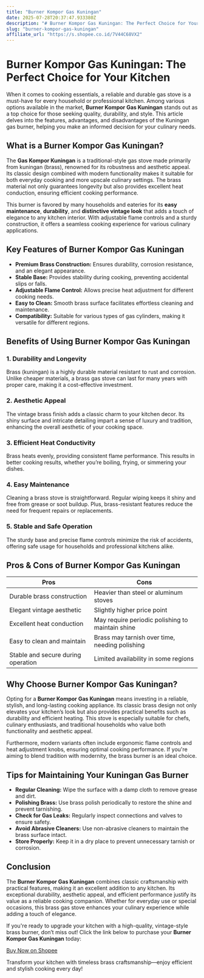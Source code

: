 ```yaml
---
title: "Burner Kompor Gas Kuningan"
date: 2025-07-28T20:37:47.933380Z
description: "# Burner Kompor Gas Kuningan: The Perfect Choice for Your Kitchen  ..."
slug: "burner-kompor-gas-kuningan"
affiliate_url: "https://s.shopee.co.id/7V44C68VX2"
---
```

# Burner Kompor Gas Kuningan: The Perfect Choice for Your Kitchen  

When it comes to cooking essentials, a reliable and durable gas stove is a must-have for every household or professional kitchen. Among various options available in the market, **Burner Kompor Gas Kuningan** stands out as a top choice for those seeking quality, durability, and style. This article delves into the features, advantages, and disadvantages of the Kuningan gas burner, helping you make an informed decision for your culinary needs.  

## What is a Burner Kompor Gas Kuningan?  

The **Gas Kompor Kuningan** is a traditional-style gas stove made primarily from kuningan (brass), renowned for its robustness and aesthetic appeal. Its classic design combined with modern functionality makes it suitable for both everyday cooking and more upscale culinary settings. The brass material not only guarantees longevity but also provides excellent heat conduction, ensuring efficient cooking performance.  

This burner is favored by many households and eateries for its **easy maintenance**, **durability**, and **distinctive vintage look** that adds a touch of elegance to any kitchen interior. With adjustable flame controls and a sturdy construction, it offers a seamless cooking experience for various culinary applications.  

## Key Features of Burner Kompor Gas Kuningan  

- **Premium Brass Construction:** Ensures durability, corrosion resistance, and an elegant appearance.  
- **Stable Base:** Provides stability during cooking, preventing accidental slips or falls.  
- **Adjustable Flame Control:** Allows precise heat adjustment for different cooking needs.  
- **Easy to Clean:** Smooth brass surface facilitates effortless cleaning and maintenance.  
- **Compatibility:** Suitable for various types of gas cylinders, making it versatile for different regions.  

## Benefits of Using Burner Kompor Gas Kuningan  

### 1. **Durability and Longevity**  
Brass (kuningan) is a highly durable material resistant to rust and corrosion. Unlike cheaper materials, a brass gas stove can last for many years with proper care, making it a cost-effective investment.  

### 2. **Aesthetic Appeal**  
The vintage brass finish adds a classic charm to your kitchen decor. Its shiny surface and intricate detailing impart a sense of luxury and tradition, enhancing the overall aesthetic of your cooking space.  

### 3. **Efficient Heat Conductivity**  
Brass heats evenly, providing consistent flame performance. This results in better cooking results, whether you’re boiling, frying, or simmering your dishes.  

### 4. **Easy Maintenance**  
Cleaning a brass stove is straightforward. Regular wiping keeps it shiny and free from grease or soot buildup. Plus, brass-resistant features reduce the need for frequent repairs or replacements.  

### 5. **Stable and Safe Operation**  
The sturdy base and precise flame controls minimize the risk of accidents, offering safe usage for households and professional kitchens alike.  

## Pros & Cons of Burner Kompor Gas Kuningan  

| Pros                                           | Cons                                               |
|------------------------------------------------|----------------------------------------------------|
| Durable brass construction                     | Heavier than steel or aluminum stoves            |
| Elegant vintage aesthetic                      | Slightly higher price point                      |
| Excellent heat conduction                      | May require periodic polishing to maintain shine |
| Easy to clean and maintain                     | Brass may tarnish over time, needing polishing |
| Stable and secure during operation             | Limited availability in some regions             |

## Why Choose Burner Kompor Gas Kuningan?  

Opting for a **Burner Kompor Gas Kuningan** means investing in a reliable, stylish, and long-lasting cooking appliance. Its classic brass design not only elevates your kitchen’s look but also provides practical benefits such as durability and efficient heating. This stove is especially suitable for chefs, culinary enthusiasts, and traditional households who value both functionality and aesthetic appeal.  

Furthermore, modern variants often include ergonomic flame controls and heat adjustment knobs, ensuring optimal cooking performance. If you're aiming to blend tradition with modernity, the brass burner is an ideal choice.  

## Tips for Maintaining Your Kuningan Gas Burner  

- **Regular Cleaning:** Wipe the surface with a damp cloth to remove grease and dirt.  
- **Polishing Brass:** Use brass polish periodically to restore the shine and prevent tarnishing.  
- **Check for Gas Leaks:** Regularly inspect connections and valves to ensure safety.  
- **Avoid Abrasive Cleaners:** Use non-abrasive cleaners to maintain the brass surface intact.  
- **Store Properly:** Keep it in a dry place to prevent unnecessary tarnish or corrosion.  

## Conclusion  

The **Burner Kompor Gas Kuningan** combines classic craftsmanship with practical features, making it an excellent addition to any kitchen. Its exceptional durability, aesthetic appeal, and efficient performance justify its value as a reliable cooking companion. Whether for everyday use or special occasions, this brass gas stove enhances your culinary experience while adding a touch of elegance.  

If you're ready to upgrade your kitchen with a high-quality, vintage-style brass burner, don’t miss out! Click the link below to purchase your **Burner Kompor Gas Kuningan** today:  

[Buy Now on Shopee](https://s.shopee.co.id/7V44C68VX2)  

Transform your kitchen with timeless brass craftsmanship—enjoy efficient and stylish cooking every day!